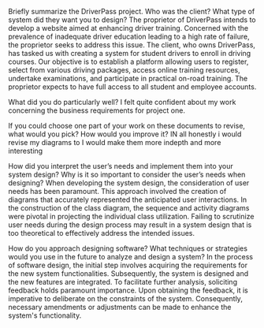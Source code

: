 Briefly summarize the DriverPass project. Who was the client? What type of system did they want you to design?
The proprietor of DriverPass intends to develop a website aimed at enhancing driver training. Concerned with the prevalence of inadequate driver education leading to a high rate of failure, the proprietor seeks to address this issue. The client, who owns DriverPass, has tasked us with creating a system for student drivers to enroll in driving courses. Our objective is to establish a platform allowing users to register, select from various driving packages, access online training resources, undertake examinations, and participate in practical on-road training. The proprietor expects to have full access to all student and employee accounts.

What did you do particularly well?
I felt quite confident about my work concerning the business requirements for project one.

If you could choose one part of your work on these documents to revise, what would you pick? How would you improve it?
IN all honestly i would revise my diagrams to I would make them more indepth and more interesting 

How did you interpret the user’s needs and implement them into your system design? Why is it so important to consider the user’s needs when designing?
When developing the system design, the consideration of user needs has been paramount. This approach involved the creation of diagrams that accurately represented the anticipated user interactions. In the construction of the class diagram, the sequence and activity diagrams were pivotal in projecting the individual class utilization. Failing to scrutinize user needs during the design process may result in a system design that is too theoretical to effectively address the intended issues.

How do you approach designing software? What techniques or strategies would you use in the future to analyze and design a system?
In the process of software design, the initial step involves acquiring the requirements for the new system functionalities. Subsequently, the system is designed and the new features are integrated. To facilitate further analysis, soliciting feedback holds paramount importance. Upon obtaining the feedback, it is imperative to deliberate on the constraints of the system. Consequently, necessary amendments or adjustments can be made to enhance the system's functionality.
